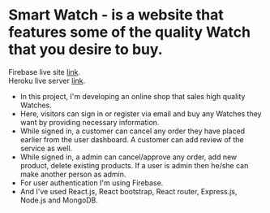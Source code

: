 # Smart Watch - is a website that features some of the quality Watch that you desire to buy.

Firebase live site [link](https://niche-website-4ee72.web.app/).  
Heroku live server  [link](https://shrouded-crag-70396.herokuapp.com/).

* In this project, I'm developing an online shop that sales high quality Watches.
* Here, visitors can sign in or register via email and buy any Watches they want by providing necessary information.
* While signed in, a customer can cancel any order they have placed earlier from the user dashboard. A customer can add review of the service as well.
* While signed in, a admin can cancel/approve any order, add new product, delete existing products. If a user is admin then he/she can make another person as admin.
* For user authentication I'm using Firebase.
* And I've used React.js, React bootstrap, React router, Express.js, Node.js and MongoDB.